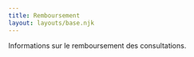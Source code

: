 ```yaml
---
title: Remboursement
layout: layouts/base.njk
---
```


Informations sur le remboursement des consultations.
